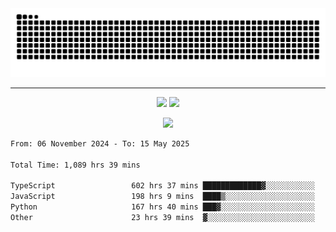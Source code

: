 <div align="center">
  <picture>
      <source
    media="(prefers-color-scheme: dark)"
      srcset="https://raw.githubusercontent.com/platane/snk/output/github-contribution-grid-snake-dark.svg"
      />
    <source
      media="(prefers-color-scheme: light)"
      srcset="https://raw.githubusercontent.com/xct007/xct007/output/github-contribution-grid-snake.svg"
      />
    <img
      alt="Snake"
      src="https://raw.githubusercontent.com/xct007/xct007/output/github-contribution-grid-snake.svg"
      />
  </picture>

</div>

___
<p align="center">
  <img src="https://readme-stats-blush-eta.vercel.app/api/top-langs/?username=xct007&layout=compact" />
  <img src="https://readme-stats-blush-eta.vercel.app/api?username=xct007&show_icons=true&theme=transparent&hide_title=true&include_all_commits=true" />
</p>

<p align="center">
  <img src="https://github-profile-trophy.vercel.app/?username=xct007&no-bg=true&rank=S,SS,SSS,A,AA,AAA,UNKNOWN,SECRET&row=3&title=-Followers,-Stars&margin-w=15&margin-h=15&column=2" />
</p>
<!--START_SECTION:waka-->

```txt
From: 06 November 2024 - To: 15 May 2025

Total Time: 1,089 hrs 39 mins

TypeScript                 602 hrs 37 mins █████████████▓░░░░░░░░░░░   54.13 %
JavaScript                 198 hrs 9 mins  ████▒░░░░░░░░░░░░░░░░░░░░   17.80 %
Python                     167 hrs 40 mins ███▓░░░░░░░░░░░░░░░░░░░░░   15.06 %
Other                      23 hrs 39 mins  ▓░░░░░░░░░░░░░░░░░░░░░░░░   02.12 %
```

<!--END_SECTION:waka-->

